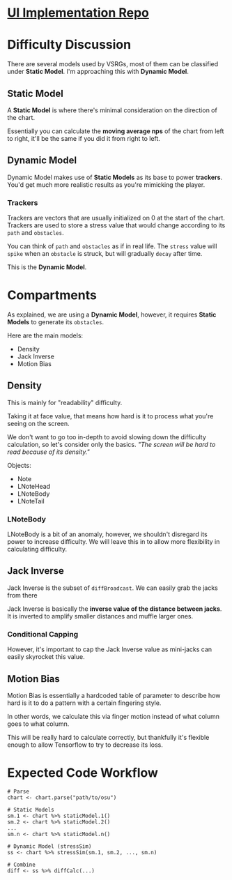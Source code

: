 # [UI Implementation Repo](https://github.com/Eve-ning/osutools_ui)

# Difficulty Discussion

There are several models used by VSRGs, most of them can be classified under **Static Model**. I'm approaching this with **Dynamic Model**.

## Static Model

A **Static Model** is where there's minimal consideration on the direction of the chart.

Essentially you can calculate the **moving average nps** of the chart from left to right, it'll be the same if you did it from right to left.

## Dynamic Model

Dynamic Model makes use of **Static Models** as its base to power **trackers**. You'd get much more realistic results as you're mimicking the player.

### Trackers

Trackers are vectors that are usually initialized on 0 at the start of the chart. Trackers are used to store a stress value that would change according to its `path` and `obstacles`.

You can think of `path` and `obstacles` as if in real life. The `stress` value will `spike` when an `obstacle` is struck, but will gradually `decay` after time.

This is the **Dynamic Model**.

# Compartments

As explained, we are using a **Dynamic Model**, however, it requires **Static Models** to generate its `obstacles`.

Here are the main models:
- Density
- Jack Inverse
- Motion Bias

## Density

This is mainly for "readability" difficulty.

Taking it at face value, that means how hard is it to process what you're seeing on the screen.

We don't want to go too in-depth to avoid slowing down the difficulty calculation, so let's consider only the basics. *"The screen will be hard to read because of its density."*

Objects:
- Note
- LNoteHead
- LNoteBody
- LNoteTail

### LNoteBody

LNoteBody is a bit of an anomaly, however, we shouldn't disregard its power to increase difficulty. We will leave this in to allow more flexibility in calculating difficulty.

## Jack Inverse

Jack Inverse is the subset of `diffBroadcast`. We can easily grab the jacks from there

Jack Inverse is basically the **inverse value of the distance between jacks**. It is inverted to amplify smaller distances and muffle larger ones.

### Conditional Capping 

However, it's important to cap the Jack Inverse value as mini-jacks can easily skyrocket this value.

## Motion Bias

Motion Bias is essentially a hardcoded table of parameter to describe how hard is it to do a pattern with a certain fingering style.

In other words, we calculate this via finger motion instead of what column goes to what column.

This will be really hard to calculate correctly, but thankfully it's flexible enough to allow Tensorflow to try to decrease its loss.

# Expected Code Workflow

```{r}
# Parse
chart <- chart.parse("path/to/osu")

# Static Models
sm.1 <- chart %>% staticModel.1() 
sm.2 <- chart %>% staticModel.2() 
...
sm.n <- chart %>% staticModel.n() 

# Dynamic Model (stressSim)
ss <- chart %>% stressSim(sm.1, sm.2, ..., sm.n)

# Combine
diff <- ss %>% diffCalc(...)
```



